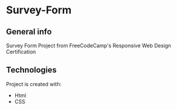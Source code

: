 # Survey-Form

## General info
Survey Form Project from FreeCodeCamp's Responsive  Web Design Certification 

## Technologies
Project is created with:
* Html
* CSS

